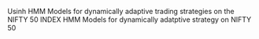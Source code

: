 Usinh HMM Models for dynamically adaptive trading strategies on the NIFTY 50 INDEX
HMM Models for dynamically adatptive strategy on NIFTY 50
